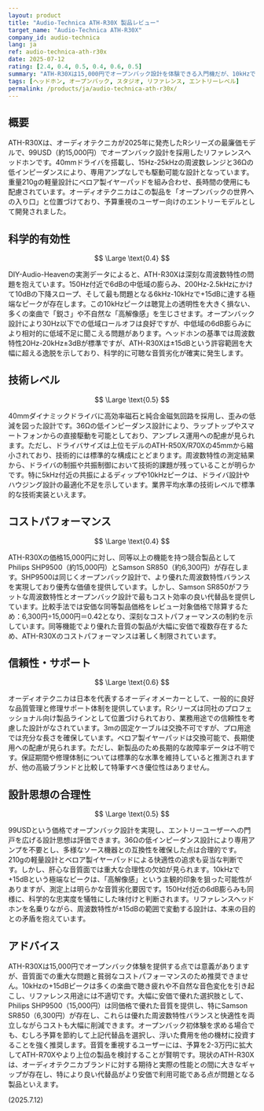 ```yaml
---
layout: product
title: "Audio-Technica ATH-R30X 製品レビュー"
target_name: "Audio-Technica ATH-R30X"
company_id: audio-technica
lang: ja
ref: audio-technica-ath-r30x
date: 2025-07-12
rating: [2.4, 0.4, 0.5, 0.4, 0.6, 0.5]
summary: "ATH-R30Xは15,000円でオープンバック設計を体験できる入門機だが、10kHzで+15dBという極端なピークや6dB膨らんだ中低域により音質面では大きな問題を抱えている"
tags: [ヘッドホン, オープンバック, スタジオ, リファレンス, エントリーレベル]
permalink: /products/ja/audio-technica-ath-r30x/
---
```


## 概要

ATH-R30Xは、オーディオテクニカが2025年に発売したRシリーズの最廉価モデルで、99USD（約15,000円）でオープンバック設計を採用したリファレンスヘッドホンです。40mmドライバを搭載し、15Hz-25kHzの周波数レンジと36Ωの低インピーダンスにより、専用アンプなしでも駆動可能な設計となっています。重量210gの軽量設計にベロア製イヤーパッドを組み合わせ、長時間の使用にも配慮されています。オーディオテクニカはこの製品を「オープンバックの世界への入り口」と位置づけており、予算重視のユーザー向けのエントリーモデルとして開発されました。

## 科学的有効性

$$ \Large \text{0.4} $$

DIY-Audio-Heavenの実測データによると、ATH-R30Xは深刻な周波数特性の問題を抱えています。150Hz付近で6dBの中低域の膨らみ、200Hz-2.5kHzにかけて10dBの下降スロープ、そして最も問題となる6kHz-10kHzで+15dBに達する極端なピークが存在します。この10kHzピークは聴覚上の透明性を大きく損ない、多くの楽曲で「鋭さ」や不自然な「高解像感」を生じさせます。オープンバック設計により30Hz以下での低域ロールオフは良好ですが、中低域の6dB膨らみにより相対的に低域不足に聞こえる問題があります。ヘッドホンの基準では周波数特性20Hz-20kHz±3dBが標準ですが、ATH-R30Xは±15dBという許容範囲を大幅に超える逸脱を示しており、科学的に可聴な音質劣化が確実に発生します。

## 技術レベル

$$ \Large \text{0.5} $$

40mmダイナミックドライバに高効率磁石と純合金磁気回路を採用し、歪みの低減を図った設計です。36Ωの低インピーダンス設計により、ラップトップやスマートフォンからの直接駆動を可能としており、アンプレス運用への配慮が見られます。ただし、ドライバサイズは上位モデルのATH-R50X/R70Xの45mmから縮小されており、技術的には標準的な構成にとどまります。周波数特性の測定結果から、ドライバの制振や共振制御において技術的課題が残っていることが明らかです。特に5kHz付近の共振によるディップや10kHzピークは、ドライバ設計やハウジング設計の最適化不足を示しています。業界平均水準の技術レベルで標準的な技術実装といえます。

## コストパフォーマンス

$$ \Large \text{0.4} $$

ATH-R30Xの価格15,000円に対し、同等以上の機能を持つ競合製品としてPhilips SHP9500（約15,000円）とSamson SR850（約6,300円）が存在します。SHP9500は同じくオープンバック設計で、より優れた周波数特性バランスを実現しており優秀な価値を提供しています。しかし、Samson SR850がフラットな周波数特性とオープンバック設計で最もコスト効率の良い代替品を提供しています。比較手法では安価な同等製品価格をレビュー対象価格で除算するため：6,300円÷15,000円＝0.42となり、深刻なコストパフォーマンスの制約を示しています。同等機能でより優れた音質の製品が大幅に安価で複数存在するため、ATH-R30Xのコストパフォーマンスは著しく制限されています。

## 信頼性・サポート

$$ \Large \text{0.6} $$

オーディオテクニカは日本を代表するオーディオメーカーとして、一般的に良好な品質管理と修理サポート体制を提供しています。Rシリーズは同社のプロフェッショナル向け製品ラインとして位置づけられており、業務用途での信頼性を考慮した設計がなされています。3mの固定ケーブルは交換不可ですが、プロ用途では充分な長さを確保しています。ベロア製イヤーパッドは交換可能で、長期使用への配慮が見られます。ただし、新製品のため長期的な故障率データは不明です。保証期間や修理体制については標準的な水準を維持していると推測されますが、他の高級ブランドと比較して特筆すべき優位性はありません。

## 設計思想の合理性

$$ \Large \text{0.5} $$

99USDという価格でオープンバック設計を実現し、エントリーユーザーへの門戸を広げる設計思想は評価できます。36Ωの低インピーダンス設計により専用アンプを不要とし、多様なソース機器との互換性を確保した点は合理的です。210gの軽量設計とベロア製イヤーパッドによる快適性の追求も妥当な判断です。しかし、肝心な音質面では重大な合理性の欠如が見られます。10kHzで+15dBという極端なピークは、「高解像感」という主観的印象を狙った可能性がありますが、測定上は明らかな音質劣化要因です。150Hz付近の6dB膨らみも同様に、科学的な忠実度を犠牲にした味付けと判断されます。リファレンスヘッドホンを名乗りながら、周波数特性が±15dBの範囲で変動する設計は、本来の目的との矛盾を抱えています。

## アドバイス

ATH-R30Xは15,000円でオープンバック体験を提供する点では意義がありますが、音質面での重大な問題と貧弱なコストパフォーマンスのため推奨できません。10kHzの+15dBピークは多くの楽曲で聴き疲れや不自然な音色変化を引き起こし、リファレンス用途には不適切です。大幅に安価で優れた選択肢として、Philips SHP9500（15,000円）は同価格で優れた音質を提供し、特にSamson SR850（6,300円）が存在し、これらは優れた周波数特性バランスと快適性を両立しながらコストも大幅に削減できます。オープンバック初体験を求める場合でも、むしろ予算を節約して上記代替品を選択し、浮いた費用を他の機材に投資することを強く推奨します。音質を重視するユーザーには、予算を2-3万円に拡大してATH-R70Xやより上位の製品を検討することが賢明です。現状のATH-R30Xは、オーディオテクニカブランドに対する期待と実際の性能との間に大きなギャップが存在し、特により良い代替品がより安価で利用可能である点が問題となる製品といえます。

(2025.7.12)